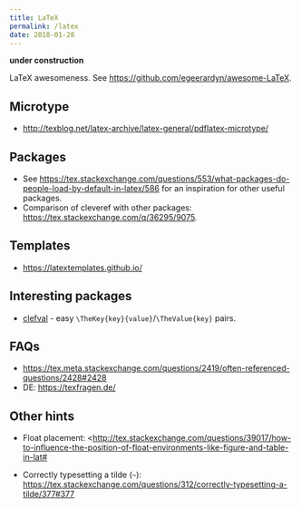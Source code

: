```yaml
---
title: LaTeX
permalink: /latex
date: 2018-01-28
---
```


**under construction**

LaTeX awesomeness. See <https://github.com/egeerardyn/awesome-LaTeX>.

## Microtype
- <http://texblog.net/latex-archive/latex-general/pdflatex-microtype/>

## Packages
- See <https://tex.stackexchange.com/questions/553/what-packages-do-people-load-by-default-in-latex/586> for an inspiration for other useful packages.
- Comparison of cleveref with other packages: <https://tex.stackexchange.com/q/36295/9075>.

## Templates
- <https://latextemplates.github.io/>

## Interesting packages

- [clefval](https://ctan.org/pkg/clefval) - easy `\TheKey{key}{value}`/`\TheValue{key}` pairs.

## FAQs

- https://tex.meta.stackexchange.com/questions/2419/often-referenced-questions/2428#2428
- DE: https://texfragen.de/

## Other hints
- Float placement: <http://tex.stackexchange.com/questions/39017/how-to-influence-the-position-of-float-environments-like-figure-and-table-in-lat#
>
- Correctly typesetting a tilde (`~`): <https://tex.stackexchange.com/questions/312/correctly-typesetting-a-tilde/377#377>
